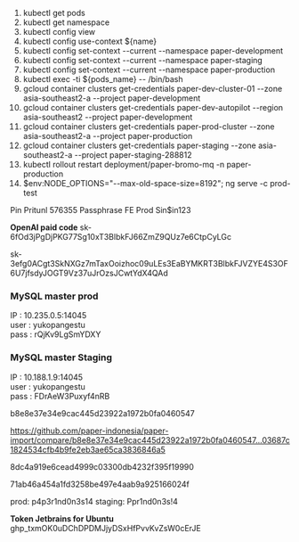 1. kubectl get pods
2. kubectl get namespace
3. kubectl config view
4. kubectl config use-context ${name}
5. kubectl config set-context --current --namespace paper-development
6. kubectl config set-context --current --namespace paper-staging
7. kubectl config set-context --current --namespace paper-production
8. kubectl exec -ti ${pods_name} -- /bin/bash
9. gcloud container clusters get-credentials paper-dev-cluster-01 --zone asia-southeast2-a --project paper-development
10. gcloud container clusters get-credentials paper-dev-autopilot --region asia-southeast2 --project paper-development
11. gcloud container clusters get-credentials paper-prod-cluster --zone asia-southeast2-a --project paper-production
12. gcloud container clusters get-credentials paper-staging --zone asia-southeast2-a --project paper-staging-288812
13. kubectl rollout restart deployment/paper-bromo-mq -n paper-production
14. $env:NODE_OPTIONS="--max-old-space-size=8192"; ng serve -c prod-test

Pin Pritunl 576355
Passphrase FE Prod Sin$in123

**OpenAI paid code** 
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

sk-3efg0ACgt3SkNXGz7mTaxOoizhoc09uLEs3EaBYMKRT3BlbkFJVZYE4S3OF6U7jfsdyJOGT9Vz37uJrOzsJCwtYdX4QAd

### MySQL master prod ###  
IP : 10.235.0.5:14045  
user : yukopangestu  
pass : rQjKv9LgSmYDXY

### MySQL master Staging  
IP : 10.188.1.9:14045  
user : yukopangestu  
pass : FDrAeW3Puxyf4nRB


b8e8e37e34e9cac445d23922a1972b0fa0460547

https://github.com/paper-indonesia/paper-import/compare/b8e8e37e34e9cac445d23922a1972b0fa0460547...03687c1824534cfb4b9fe2eb3ae65ca3836846a5

8dc4a919e6cead4999c03300db4232f395f19990

71ab46a454a1fd3258be497e4aab9a925166024f

prod: p4p3r1nd0n3s14
staging: Ppr1nd0n3s!4

**Token Jetbrains for Ubuntu**
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